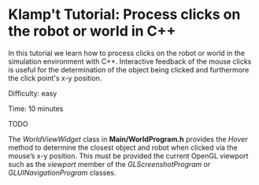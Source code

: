 # Klamp't Tutorial: Process clicks on the robot or world in C++

In this tutorial we learn how to process clicks on the robot or world in the simulation environment with C++. Interactive feedback of the mouse clicks is useful for the determination of the object being clicked and furthermore the click point's x-y position. 

Difficulty: easy

Time: 10 minutes

TODO

The _WorldViewWidget_ class in **Main/WorldProgram.h** provides the _Hover_ method to determine the closest object and robot when clicked via the mouse’s x-y position. This must be provided the current OpenGL viewport such as the _viewport_ member of the _GLScreenshotProgram_ or _GLUINavigationProgram_ classes. 